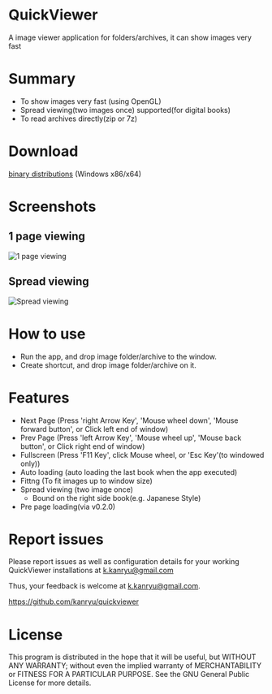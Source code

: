 QuickViewer
===========

A image viewer application for folders/archives, it can show images very fast

# Summary

 - To show images very fast (using OpenGL)
 - Spread viewing(two images once) supported(for digital books)
 - To read archives directly(zip or 7z)

# Download

[binary distributions](https://github.com/kanryu/quickviewer/releases) (Windows x86/x64)

# Screenshots

## 1 page viewing


![1 page viewing](https://github.com/kanryu/quickviewer/wiki/images/singleview.jpg)

## Spread viewing

![Spread viewing](https://github.com/kanryu/quickviewer/wiki/images/dualview.jpg)

# How to use

- Run the app, and drop image folder/archive to the window.
- Create shortcut, and drop image folder/archive on it.


# Features

- Next Page (Press 'right Arrow Key', 'Mouse wheel down', 'Mouse forward button', or Click left end of window)
- Prev Page (Press 'left Arrow Key', 'Mouse wheel up', 'Mouse back button', or Click right end of window)
- Fullscreen (Press 'F11 Key', click Mouse wheel, or 'Esc Key'(to windowed only))
- Auto loading (auto loading the last book when the app executed)
- Fittng (To fit images up to window size)
- Spread viewing (two image once)
    - Bound on the right side book(e.g. Japanese Style)
- Pre page loading(via v0.2.0)

# Report issues

Please report issues as well as configuration details for your working 
QuickViewer installations at <k.kanryu@gmail.com>

Thus, your feedback is welcome at <k.kanryu@gmail.com>.

https://github.com/kanryu/quickviewer

# License

This program is distributed in the hope that it will be useful, but WITHOUT ANY WARRANTY; without even the implied warranty of MERCHANTABILITY or FITNESS FOR A PARTICULAR PURPOSE. See the GNU General Public License for more details.

